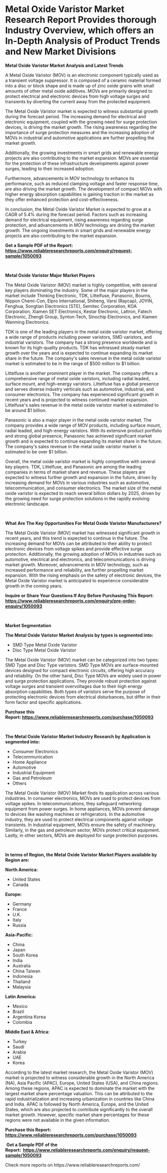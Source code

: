 <p><h1>Metal Oxide Varistor Market Research Report Provides thorough Industry Overview, which offers an In-Depth Analysis of Product Trends and New Market Divisions</h1></p><p><strong>Metal Oxide Varistor Market Analysis and Latest Trends</strong></p>
<p><p>A Metal Oxide Varistor (MOV) is an electronic component typically used as a transient voltage suppressor. It is composed of a ceramic material formed into a disc or block shape and is made up of zinc oxide grains with small amounts of other metal oxide additives. MOVs are primarily designed to protect electrical and electronic devices from high voltage surges and transients by diverting the current away from the protected equipment.</p><p>The Metal Oxide Varistor market is expected to witness substantial growth during the forecast period. The increasing demand for electrical and electronic equipment, coupled with the growing need for surge protection devices, is driving the market growth. The rising awareness regarding the importance of surge protection measures and the increasing adoption of MOVs in industrial and automotive applications are further propelling the market growth.</p><p>Additionally, the growing investments in smart grids and renewable energy projects are also contributing to the market expansion. MOVs are essential for the protection of these infrastructure developments against power surges, leading to their increased adoption.</p><p>Furthermore, advancements in MOV technology to enhance its performance, such as reduced clamping voltage and faster response time, are also driving the market growth. The development of compact MOVs with higher energy absorption capabilities is gaining traction in the market as they offer enhanced protection and cost-effectiveness.</p><p>In conclusion, the Metal Oxide Varistor Market is expected to grow at a CAGR of 5.4% during the forecast period. Factors such as increasing demand for electrical equipment, rising awareness regarding surge protection, and advancements in MOV technology are driving the market growth. The ongoing investments in smart grids and renewable energy projects are also contributing to the market expansion.</p></p>
<p><strong>Get a Sample PDF of the Report:&nbsp; <a href="https://www.reliableresearchreports.com/enquiry/request-sample/1050093">https://www.reliableresearchreports.com/enquiry/request-sample/1050093</a></strong></p>
<p>&nbsp;</p>
<p><strong>Metal Oxide Varistor Major Market Players</strong></p>
<p><p>The Metal Oxide Varistor (MOV) market is highly competitive, with several key players dominating the industry. Some of the major players in the market include Thinking Electronic, TDK, Littelfuse, Panasonic, Bourns, Nippon Chemi-Con, Elpro International, Shiheng, Varsi (Raycap), JOYIN, Fenghua, Songtian Electronics (STE), Semitec Corporation, KOA Corporation, Xiamen SET Electronics, Kestar Electronic, Lattron, Fatech Electronic, Zhengli Group, Synton-Tech, Sinochip Electronics, and Xiamen Wanming Electronics.</p><p>TDK is one of the leading players in the metal oxide varistor market, offering a wide range of products including power varistors, SMD varistors, and industrial varistors. The company has a strong presence worldwide and is known for its high-quality products. TDK has witnessed steady market growth over the years and is expected to continue expanding its market share in the future. The company's sales revenue in the metal oxide varistor market is estimated to be in the range of $500 million to $1 billion.</p><p>Littelfuse is another prominent player in the market. The company offers a comprehensive range of metal oxide varistors, including radial leaded, surface mount, and high-energy varistors. Littelfuse has a global presence and serves diverse industry verticals such as automotive, industrial, and consumer electronics. The company has experienced significant growth in recent years and is projected to witness continued market expansion. Littelfuse's sales revenue in the metal oxide varistor market is estimated to be around $1 billion.</p><p>Panasonic is also a major player in the metal oxide varistor market. The company provides a wide range of MOV products, including surface mount, radial leaded, and high-energy varistors. With its extensive product portfolio and strong global presence, Panasonic has achieved significant market growth and is expected to continue expanding its market share in the future. The company's sales revenue in the metal oxide varistor market is estimated to be over $1 billion.</p><p>Overall, the metal oxide varistor market is highly competitive with several key players. TDK, Littelfuse, and Panasonic are among the leading companies in terms of market share and revenue. These players are expected to witness further growth and expansion in the future, driven by increasing demand for MOVs in various industries such as automotive, telecommunication, and consumer electronics. The market size of the metal oxide varistor is expected to reach several billion dollars by 2025, driven by the growing need for surge protection solutions in the rapidly evolving electronic landscape.</p></p>
<p>&nbsp;</p>
<p><strong>What Are The Key Opportunities For Metal Oxide Varistor Manufacturers?</strong></p>
<p><p>The Metal Oxide Varistor (MOV) market has witnessed significant growth in recent years, and this trend is expected to continue in the future. The increasing demand for MOVs can be attributed to their ability to protect electronic devices from voltage spikes and provide effective surge protection. Additionally, the growing adoption of MOVs in industries such as automotive, electrical and electronics, and telecommunications is driving market growth. Moreover, advancements in MOV technology, such as increased performance and reliability, are further propelling market expansion. With the rising emphasis on the safety of electronic devices, the Metal Oxide Varistor market is anticipated to experience considerable growth in the coming years.</p></p>
<p><strong>Inquire or Share Your Questions If Any Before Purchasing This Report: <a href="https://www.reliableresearchreports.com/enquiry/pre-order-enquiry/1050093">https://www.reliableresearchreports.com/enquiry/pre-order-enquiry/1050093</a></strong></p>
<p>&nbsp;</p>
<p><strong>Market Segmentation</strong></p>
<p><strong>The Metal Oxide Varistor Market Analysis by types is segmented into:</strong></p>
<p><ul><li>SMD Type Metal Oxide Varistor</li><li>Disc Type Metal Oxide Varistor</li></ul></p>
<p><p>The Metal Oxide Varistor (MOV) market can be categorized into two types: SMD Type and Disc Type varistors. SMD Type MOVs are surface-mounted devices designed for compact electronic circuits, offering high accuracy and reliability. On the other hand, Disc Type MOVs are widely used in power and surge protection applications. They provide robust protection against voltage surges and transient overvoltages due to their high energy absorption capabilities. Both types of varistors serve the purpose of protecting electronic devices from electrical disturbances, but differ in their form factor and specific applications.</p></p>
<p><strong>Purchase this Report:&nbsp;<a href="https://www.reliableresearchreports.com/purchase/1050093">https://www.reliableresearchreports.com/purchase/1050093</a></strong></p>
<p>&nbsp;</p>
<p><strong>The Metal Oxide Varistor Market Industry Research by Application is segmented into:</strong></p>
<p><ul><li>Consumer Electronics</li><li>Telecommunication</li><li>Home Appliance</li><li>Automotive</li><li>Industrial Equipment</li><li>Gas and Petroleum</li><li>Others</li></ul></p>
<p><p>The Metal Oxide Varistor (MOV) Market finds its application across various industries. In consumer electronics, MOVs are used to protect devices from voltage spikes. In telecommunications, they safeguard networking equipment from power surges. In home appliances, MOVs prevent damage to devices like washing machines or refrigerators. In the automotive industry, they are used to protect electrical components against voltage transients. In industrial equipment, MOVs ensure the safety of machinery. Similarly, in the gas and petroleum sector, MOVs protect critical equipment. Lastly, in other sectors, MOVs are deployed for surge protection purposes.</p></p>
<p>&nbsp;</p>
<p><strong>In terms of Region, the Metal Oxide Varistor Market Players available by Region are:</strong></p>
<p>
    <p> <strong> North America: </strong>
        <ul>
            <li>United States</li>
            <li>Canada</li>
        </ul>
        </p> 
    <p> <strong> Europe: </strong>
        <ul>
            <li>Germany</li>
            <li>France</li>
            <li>U.K.</li>
            <li>Italy</li>
            <li>Russia</li>
        </ul>
        </p> 
    <p> <strong> Asia-Pacific: </strong>
        <ul>
            <li>China</li>
            <li>Japan</li>
            <li>South Korea</li>
            <li>India</li>
            <li>Australia</li>
            <li>China Taiwan</li>
            <li>Indonesia</li>
            <li>Thailand</li>
            <li>Malaysia</li>
        </ul>
        </p> 
    <p> <strong> Latin America: </strong>
        <ul>
            <li>Mexico</li>
            <li>Brazil</li>
            <li>Argentina Korea</li>
            <li>Colombia</li>
        </ul>
        </p> 
    <p> <strong> Middle East & Africa: </strong>
        <ul>
            <li>Turkey</li>
            <li>Saudi</li>
            <li>Arabia</li>
            <li>UAE</li>
            <li>Korea</li>
        </ul>
    </p>
    </p>
<p><p>According to the latest market research, the Metal Oxide Varistor (MOV) market is projected to witness considerable growth in the North America (NA), Asia Pacific (APAC), Europe, United States (USA), and China regions. Among these regions, APAC is expected to dominate the market with the largest market share percentage valuation. This can be attributed to the rapid industrialization and increasing urbanization in countries like China and India. APAC is followed by North America, Europe, and the United States, which are also projected to contribute significantly to the overall market growth. However, specific market share percentages for these regions were not available in the given information.</p></p>
<p><strong>Purchase this Report: <a href="https://www.reliableresearchreports.com/purchase/1050093">https://www.reliableresearchreports.com/purchase/1050093</a></strong></p>
<p>&nbsp;<strong>Get a Sample PDF of the Report:&nbsp;&nbsp;<a href="https://www.reliableresearchreports.com/enquiry/request-sample/1050093">https://www.reliableresearchreports.com/enquiry/request-sample/1050093</a></strong></p>
<p><strong></strong></p>
<p>Check more reports on https://www.reliableresearchreports.com/</p>